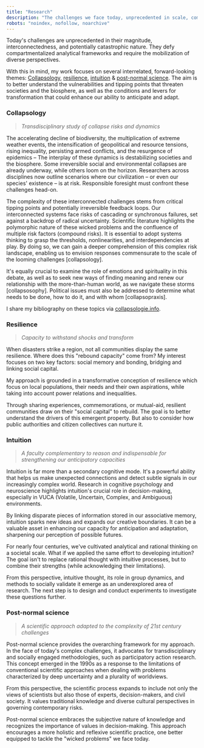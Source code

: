 ```yaml
---
title: "Research"
description: "The challenges we face today, unprecedented in scale, complexity and potentially catastrophic risks, defy compartmentalised analytical frameworks and require mobilising diverse perspectives."
robots: "noindex, nofollow, noarchive"
---
```


Today's challenges are unprecedented in their magnitude, interconnectedness, and potentially catastrophic nature. They defy compartmentalized analytical frameworks and require the mobilization of diverse perspectives. 

With this in mind, my work focuses on several interrelated, forward-looking themes: [Collapsology](#collapsology), [resilience](#resilience), [intuition](#intuition) & [post-normal science](#post-normal-science). The aim is to better understand the vulnerabilities and tipping points that threaten societies and the biosphere, as well as the conditions and levers for transformation that could enhance our ability to anticipate and adapt.

### Collapsology

> *Transdisciplinary study of collapse risks and dynamics*

The accelerating decline of biodiversity, the multiplication of extreme weather events, the intensification of geopolitical and resource tensions, rising inequality, persisting armed conflicts, and the resurgence of epidemics – The interplay of these dynamics is destabilizing societies and the biosphere. Some irreversible social and environmental collapses are already underway, while others loom on the horizon. Researchers across disciplines now outline scenarios where our civilization – or even our species' existence – is at risk. Responsible foresight must confront these challenges head-on.

The complexity of these interconnected challenges stems from critical tipping points and potentially irreversible feedback loops. Our interconnected systems face risks of cascading or synchronous failures, set against a backdrop of radical uncertainty. Scientific literature highlights the polymorphic nature of these wicked problems and the confluence of multiple risk factors (compound risks). It is essential to adopt systems thinking to grasp the thresholds, nonlinearities, and interdependencies at play. By doing so, we can gain a deeper comprehension of this complex risk landscape, enabling us to envision responses commensurate to the scale of the looming challenges [collapsology].

It's equally crucial to examine the role of emotions and spirituality in this debate, as well as to seek new ways of finding meaning and renew our relationship with the more-than-human world, as we navigate these storms [collapsosophy]. Political issues must also be addressed to determine what needs to be done, how to do it, and with whom [collapsopraxis].

I share my bibliography on these topics via [collapsologie.info](https://www.collapsologie.info/en/science).

### Resilience

> *Capacity to withstand shocks and transform*

When disasters strike a region, not all communities display the same resilience. Where does this "rebound capacity" come from? My interest focuses on two key factors: social memory and bonding, bridging and linking social capital.

My approach is grounded in a transformative conception of resilience which focus on local populations, their needs and their own aspirations, while taking into account power relations and inequalities.

Through sharing experiences, commemorations, or mutual-aid, resilient communities draw on their "social capital" to rebuild. The goal is to better understand the drivers of this emergent property. But also to consider how public authorities and citizen collectives can nurture it.

### Intuition

> *A faculty complementary to reason and indispensable for strengthening our anticipatory capacities*

Intuition is far more than a secondary cognitive mode. It's a powerful ability that helps us make unexpected connections and detect subtle signals in our increasingly complex world. Research in cognitive psychology and neuroscience highlights intuition's crucial role in decision-making, especially in VUCA (Volatile, Uncertain, Complex, and Ambiguous) environments. 

By linking disparate pieces of information stored in our associative memory, intuition sparks new ideas and expands our creative boundaries. It can be a valuable asset in enhancing our capacity for anticipation and adaptation, sharpening our perception of possible futures.

For nearly four centuries, we've cultivated analytical and rational thinking on a societal scale. What if we applied the same effort to developing intuition? The goal isn't to replace rational thought with intuitive processes, but to combine their strengths (while acknowledging their limitations).

From this perspective, intuitive thought, its role in group dynamics, and methods to socially validate it emerge as an underexplored area of research. The next step is to design and conduct experiments to investigate these questions further.

### Post-normal science

> *A scientific approach adapted to the complexity of 21st century challenges*

Post-normal science provides the overarching framework for my approach. In the face of today's complex challenges, it advocates for transdisciplinary and socially engaged methodologies, such as participatory action research.
This concept emerged in the 1990s as a response to the limitations of conventional scientific approaches when dealing with problems characterized by deep uncertainty and a plurality of worldviews. 

From this perspective, the scientific process expands to include not only the views of scientists but also those of experts, decision-makers, and civil society. It values traditional knowledge and diverse cultural perspectives in governing contemporary risks.

Post-normal science embraces the subjective nature of knowledge and recognizes the importance of values in decision-making. This approach encourages a more holistic and reflexive scientific practice, one better equipped to tackle the "wicked problems" we face today.